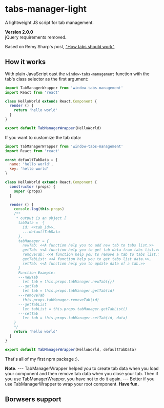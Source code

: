 # tabs-manager-light
A lightweight JS script for tab management. 

**Version 2.0.0**  
jQuery requirements removed.

Based on Remy Sharp's post, ["How tabs should work"](https://24ways.org/2015/how-tabs-should-work/)

## How it works
With plain JavaScript cast the `window-tabs-management` function with the tab's class selector as the first argument:
```javascript
import TabManagerWrapper from 'window-tabs-management'
import React from 'react'

class HelloWorld extends React.Component {
  render () {
    return 'hello world'
  }
}

export default TabManagerWrapper(HelloWorld)
```
If you want to customize the tab data:
```javascript
import TabManagerWrapper from 'window-tabs-management'
import React from 'react'

const defaultTabData = {
  name: 'hello world',
  key: 'hello world'
}

class HelloWorld extends React.Component {
  constructor (props) {
    super (props)
  }

  render () {
    console.log(this.props)
    /**
     * output is an object {
      tabData =  {
        id: <<tab_id>>,
        ...defaultTabData
      },
      tabManager = {
        newTab: <<A function help you to add new tab to tabs list.>>
        getTab: <<A function help you to get tab data from tabs list.>>,
        removeTab: <<A function help you to remove a tab to tabs list.>>,
        getTabList: <<A function help you to get tabs list data.>>,
        setTab: <<A function help you to update data of a tab.>>
      }
      Function Example: 
      ---newTab
        let tab = this.props.tabManager.newTab({})
      ---getTab
        let tab = this.props.tabManager.getTab(id)
      ---removeTab
        this.props.tabManager.removeTab(id)
      ---getTabList
        let tabList = this.props.tabManager.getTabList()
      ---setTab
        let tab = this.props.tabManager.setTab(id, data)
    }
    */
    return 'hello world'
  }
}

export default TabManagerWrapper(HelloWorld, defaultTabData)
```
That's all of my first npm package :).

**Note.**
--- TabManagerWrapper helped you to create tab data when you load your component and then remove tab data when you close your tab.
Then if you use TabManagerWrapper, you have not to do it again.
--- Better if you use TabManagerWrapper to wrap your root component.
**Have fun.**

## Borwsers support
